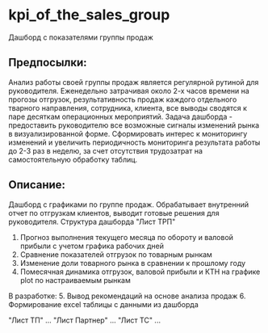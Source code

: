 # kpi_of_the_sales_group
Дашборд с показателями группы продаж

Предпосылки:
---------------------
Анализ работы своей группы продаж является регулярной рутиной для руководителя. Еженедельно затрачивая около 2-х часов времени на прогозы отгрузок, результативность продаж каждого отдельного тварного направления, сотрудника, клиента, все выводы сводятся к паре десяткам операционных мероприятий. Задача дашборда - предоставить руководителю все возможные сигналы изменений рынка в визуализированной форме. Сформировать интерес к мониторингу изменений и увеличить периодичность мониторинга результата работы до 2-3 раз в неделю, за счет отсутствия трудозатрат на самостоятельную обработку таблиц.

Описание:
---------------------
Дашборд с графиками по группе продаж. Обрабатывает внутренний отчет по отгрузкам клиентов, выводит готовые решения для руководителя.
Структура дашборда
"Лист ТРП"
1. Прогноз выполнения текущего месяца по обороту и валовой прибыли с учетом графика рабочих дней
2. Сравнение показателей отгрузок по товарным рынкам
3. Изменение доли товарного рынка в сравнении к прошлому году
4. Помесячная динамика отгрузок, валовой прибыли и КТН на графике plot по настраиваемым рынкам

В разработке:
5. Вывод рекомендаций на основе анализа продаж
6. Формирование excel таблицы с данными из дашборда

"Лист ТП"
...
"Лист Партнер"
...
"Лист ТС"
...
